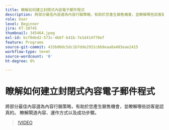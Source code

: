 ```yaml
---
title: 瞭解如何建立封閉式內容電子郵件程式
description: 將部分最佳內容選為內容行銷策略，有助於您產生銷售機會，並瞭解哪些訪客是認真的。 瞭解閘道…… （說明應該介於60到160個字元之間）
role: User
level: Beginner
jira: KT-10745
thumbnail: 345464.jpeg
exl-id: bcf0ded2-573c-4b6f-b41b-7e1d414f78ef
feature: Programs
source-git-commit: 433b00dc5dc1b7dde2931c6b9eaa8a403eae2415
workflow-type: tm+mt
source-wordcount: '0'
ht-degree: 0%

---
```


# 瞭解如何建立封閉式內容電子郵件程式

將部分最佳內容選為內容行銷策略，有助於您產生銷售機會，並瞭解哪些訪客是認真的。 瞭解閘道內容、運作方式以及成功步驟。

>[!VIDEO](https://video.tv.adobe.com/v/345464/?quality=12&learn=on)
